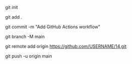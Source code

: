 git init

git add .

git commit -m "Add GitHub Actions workflow"

git branch -M main

git remote add origin https://github.com/USERNAME/14.git

git push -u origin main

